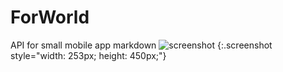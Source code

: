 # ForWorld
API for small mobile app
markdown
![screenshot](http://ilian6806.telerik-students.org/resources/for_world.jpg)
{:.screenshot style="width: 253px; height: 450px;"}
